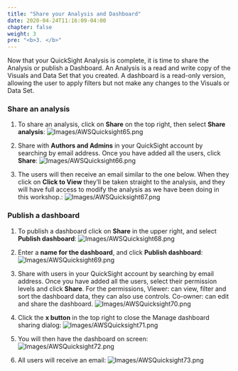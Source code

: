 ```yaml
---
title: "Share your Analysis and Dashboard"
date: 2020-04-24T11:16:09-04:00
chapter: false
weight: 3
pre: "<b>3. </b>"
---
```


Now that your QuickSight Analysis is complete, it is time to share the Analysis or publish a Dashboard. An Analysis is a read and write copy of the Visuals and Data Set that you created. A dashboard is a read-only version, allowing the user to apply filters but not make any changes to the Visuals or Data Set.

### Share an analysis
1. To share an analysis, click on **Share** on the top right, then select **Share analysis**:
![Images/AWSQuicksight65.png](/Cost/200_5_Cost_Visualization/Images/AWSQuicksight65.png)

2. Share with **Authors and Admins** in your QuickSight account by searching by email address. Once you have added all the users, click **Share**:
![Images/AWSQuicksight66.png](/Cost/200_5_Cost_Visualization/Images/AWSQuicksight66.png)

3. The users will then receive an email similar to the one below. When they click on **Click to View** they’ll be taken straight to the analysis, and they will have full access to modify the analysis as we have been doing in this workshop.:
![Images/AWSQuicksight67.png](/Cost/200_5_Cost_Visualization/Images/AWSQuicksight67.png)

### Publish a dashboard
1. To publish a dashboard click on **Share** in the upper right, and select **Publish dashboard**:
![Images/AWSQuicksight68.png](/Cost/200_5_Cost_Visualization/Images/AWSQuicksight68.png)

2. Enter a **name for the dashboard**, and click **Publish dashboard**:
![Images/AWSQuicksight69.png](/Cost/200_5_Cost_Visualization/Images/AWSQuicksight69.png)

3. Share with users in your QuickSight account by searching by email address. Once you have added all the users, select their permission levels and click **Share**.  For the permissions, Viewer: can view, filter and sort the dashboard data, they can also use controls. Co-owner: can edit and share the dashboard.
![Images/AWSQuicksight70.png](/Cost/200_5_Cost_Visualization/Images/AWSQuicksight70.png)

4. Click the **x button** in the top right to close the Manage dashboard sharing dialog:
![Images/AWSQuicksight71.png](/Cost/200_5_Cost_Visualization/Images/AWSQuicksight71.png)

5. You will then have the dashboard on screen:
![Images/AWSQuicksight72.png](/Cost/200_5_Cost_Visualization/Images/AWSQuicksight72.png)

6. All users will receive an email:
![Images/AWSQuicksight73.png](/Cost/200_5_Cost_Visualization/Images/AWSQuicksight73.png)
